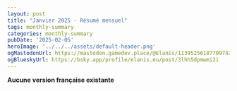```yaml
---
layout: post
title: "Janvier 2025 - Résumé mensuel"
tags: monthly-summary
categories: monthly-summary
pubDate: '2025-02-05'
heroImage: '../../../assets/default-header.png'
ogMastodonUrl: https://mastodon.gamedev.place/@Elanis/113952561877097420
ogBlueskyUrl: https://bsky.app/profile/elanis.eu/post/3lhh5dpmwmi2i
---
```

<b>Aucune version française existante</b>